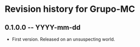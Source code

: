 # Revision history for Grupo-MC

## 0.1.0.0 -- YYYY-mm-dd

* First version. Released on an unsuspecting world.
